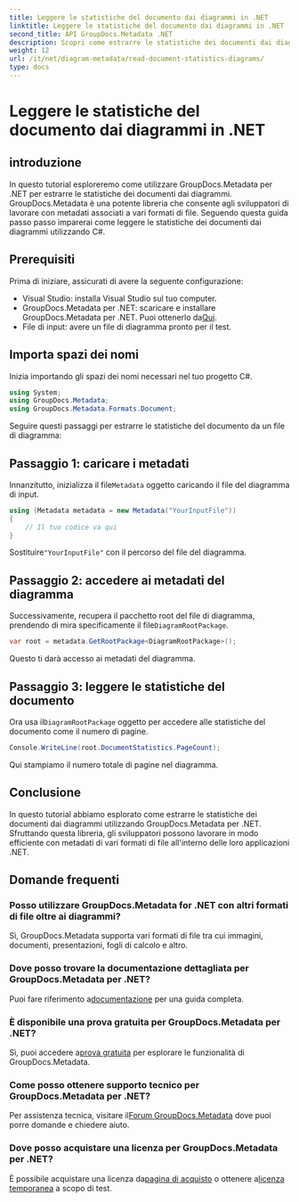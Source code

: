 ```yaml
---
title: Leggere le statistiche del documento dai diagrammi in .NET
linktitle: Leggere le statistiche del documento dai diagrammi in .NET
second_title: API GroupDocs.Metadata .NET
description: Scopri come estrarre le statistiche dei documenti dai diagrammi in .NET utilizzando GroupDocs.Metadata, una potente libreria per la manipolazione dei metadati.
weight: 12
url: /it/net/diagram-metadata/read-document-statistics-diagrams/
type: docs
---
```

# Leggere le statistiche del documento dai diagrammi in .NET

## introduzione
In questo tutorial esploreremo come utilizzare GroupDocs.Metadata per .NET per estrarre le statistiche dei documenti dai diagrammi. GroupDocs.Metadata è una potente libreria che consente agli sviluppatori di lavorare con metadati associati a vari formati di file. Seguendo questa guida passo passo imparerai come leggere le statistiche dei documenti dai diagrammi utilizzando C#.
## Prerequisiti
Prima di iniziare, assicurati di avere la seguente configurazione:
- Visual Studio: installa Visual Studio sul tuo computer.
-  GroupDocs.Metadata per .NET: scaricare e installare GroupDocs.Metadata per .NET. Puoi ottenerlo da[Qui](https://releases.groupdocs.com/metadata/net/).
- File di input: avere un file di diagramma pronto per il test.

## Importa spazi dei nomi
Inizia importando gli spazi dei nomi necessari nel tuo progetto C#.
```csharp
using System;
using GroupDocs.Metadata;
using GroupDocs.Metadata.Formats.Document;
```

Seguire questi passaggi per estrarre le statistiche del documento da un file di diagramma:
## Passaggio 1: caricare i metadati
 Innanzitutto, inizializza il file`Metadata` oggetto caricando il file del diagramma di input.
```csharp
using (Metadata metadata = new Metadata("YourInputFile"))
{
    // Il tuo codice va qui
}
```
 Sostituire`"YourInputFile"` con il percorso del file del diagramma.
## Passaggio 2: accedere ai metadati del diagramma
 Successivamente, recupera il pacchetto root del file di diagramma, prendendo di mira specificamente il file`DiagramRootPackage`.
```csharp
var root = metadata.GetRootPackage<DiagramRootPackage>();
```
Questo ti darà accesso ai metadati del diagramma.
## Passaggio 3: leggere le statistiche del documento
 Ora usa il`DiagramRootPackage` oggetto per accedere alle statistiche del documento come il numero di pagine.
```csharp
Console.WriteLine(root.DocumentStatistics.PageCount);
```
Qui stampiamo il numero totale di pagine nel diagramma.

## Conclusione
In questo tutorial abbiamo esplorato come estrarre le statistiche dei documenti dai diagrammi utilizzando GroupDocs.Metadata per .NET. Sfruttando questa libreria, gli sviluppatori possono lavorare in modo efficiente con metadati di vari formati di file all'interno delle loro applicazioni .NET.

## Domande frequenti
### Posso utilizzare GroupDocs.Metadata for .NET con altri formati di file oltre ai diagrammi?
Sì, GroupDocs.Metadata supporta vari formati di file tra cui immagini, documenti, presentazioni, fogli di calcolo e altro.
### Dove posso trovare la documentazione dettagliata per GroupDocs.Metadata per .NET?
 Puoi fare riferimento a[documentazione](https://tutorials.groupdocs.com/metadata/net/) per una guida completa.
### È disponibile una prova gratuita per GroupDocs.Metadata per .NET?
 Sì, puoi accedere a[prova gratuita](https://releases.groupdocs.com/) per esplorare le funzionalità di GroupDocs.Metadata.
### Come posso ottenere supporto tecnico per GroupDocs.Metadata per .NET?
 Per assistenza tecnica, visitare il[Forum GroupDocs.Metadata](https://forum.groupdocs.com/c/metadata/14) dove puoi porre domande e chiedere aiuto.
### Dove posso acquistare una licenza per GroupDocs.Metadata per .NET?
 È possibile acquistare una licenza da[pagina di acquisto](https://purchase.groupdocs.com/buy) o ottenere a[licenza temporanea](https://purchase.groupdocs.com/temporary-license/) a scopo di test.